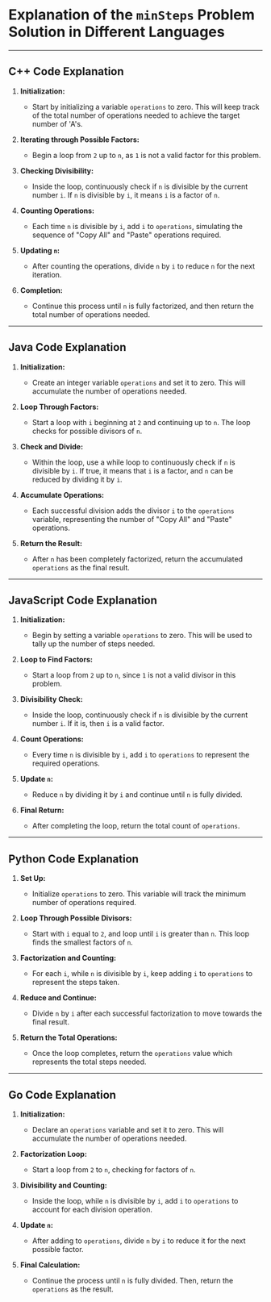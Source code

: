 # Explanation of the `minSteps` Problem Solution in Different Languages

---

## C++ Code Explanation

1. **Initialization:**
   - Start by initializing a variable `operations` to zero. This will keep track of the total number of operations needed to achieve the target number of 'A's.

2. **Iterating through Possible Factors:**
   - Begin a loop from `2` up to `n`, as `1` is not a valid factor for this problem.

3. **Checking Divisibility:**
   - Inside the loop, continuously check if `n` is divisible by the current number `i`. If `n` is divisible by `i`, it means `i` is a factor of `n`.

4. **Counting Operations:**
   - Each time `n` is divisible by `i`, add `i` to `operations`, simulating the sequence of "Copy All" and "Paste" operations required.

5. **Updating `n`:**
   - After counting the operations, divide `n` by `i` to reduce `n` for the next iteration.

6. **Completion:**
   - Continue this process until `n` is fully factorized, and then return the total number of operations needed.

---

## Java Code Explanation

1. **Initialization:**
   - Create an integer variable `operations` and set it to zero. This will accumulate the number of operations needed.

2. **Loop Through Factors:**
   - Start a loop with `i` beginning at `2` and continuing up to `n`. The loop checks for possible divisors of `n`.

3. **Check and Divide:**
   - Within the loop, use a while loop to continuously check if `n` is divisible by `i`. If true, it means that `i` is a factor, and `n` can be reduced by dividing it by `i`.

4. **Accumulate Operations:**
   - Each successful division adds the divisor `i` to the `operations` variable, representing the number of "Copy All" and "Paste" operations.

5. **Return the Result:**
   - After `n` has been completely factorized, return the accumulated `operations` as the final result.

---

## JavaScript Code Explanation

1. **Initialization:**
   - Begin by setting a variable `operations` to zero. This will be used to tally up the number of steps needed.

2. **Loop to Find Factors:**
   - Start a loop from `2` up to `n`, since `1` is not a valid divisor in this problem.

3. **Divisibility Check:**
   - Inside the loop, continuously check if `n` is divisible by the current number `i`. If it is, then `i` is a valid factor.

4. **Count Operations:**
   - Every time `n` is divisible by `i`, add `i` to `operations` to represent the required operations.

5. **Update `n`:**
   - Reduce `n` by dividing it by `i` and continue until `n` is fully divided.

6. **Final Return:**
   - After completing the loop, return the total count of `operations`.

---

## Python Code Explanation

1. **Set Up:**
   - Initialize `operations` to zero. This variable will track the minimum number of operations required.

2. **Loop Through Possible Divisors:**
   - Start with `i` equal to `2`, and loop until `i` is greater than `n`. This loop finds the smallest factors of `n`.

3. **Factorization and Counting:**
   - For each `i`, while `n` is divisible by `i`, keep adding `i` to `operations` to represent the steps taken.

4. **Reduce and Continue:**
   - Divide `n` by `i` after each successful factorization to move towards the final result.

5. **Return the Total Operations:**
   - Once the loop completes, return the `operations` value which represents the total steps needed.

---

## Go Code Explanation

1. **Initialization:**
   - Declare an `operations` variable and set it to zero. This will accumulate the number of operations needed.

2. **Factorization Loop:**
   - Start a loop from `2` to `n`, checking for factors of `n`.

3. **Divisibility and Counting:**
   - Inside the loop, while `n` is divisible by `i`, add `i` to `operations` to account for each division operation.

4. **Update `n`:**
   - After adding to `operations`, divide `n` by `i` to reduce it for the next possible factor.

5. **Final Calculation:**
   - Continue the process until `n` is fully divided. Then, return the `operations` as the result.
